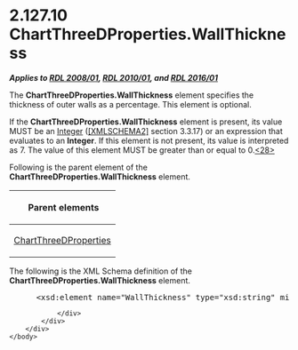 <html dir="LTR" xmlns:mshelp="http://msdn.microsoft.com/mshelp" xmlns:ddue="http://ddue.schemas.microsoft.com/authoring/2003/5" xmlns:xlink="http://www.w3.org/1999/xlink" xmlns:tool="http://www.microsoft.com/tooltip">
    <head>
        <meta http-equiv="Content-Type" content="text/html; CHARSET=utf-8"></meta>
        <meta name="save" content="history"></meta>
        <title>2.127.10 ChartThreeDProperties.WallThickness</title>
        <xml>
            <mshelp:toctitle title="2.127.10 ChartThreeDProperties.WallThickness"></mshelp:toctitle>
            <mshelp:rltitle title="[MS-RDL]: ChartThreeDProperties.WallThickness"></mshelp:rltitle>
            <mshelp:keyword index="A" term="558a26c9-07f6-4e1e-9775-53af5a8bcbd6"></mshelp:keyword>
            <mshelp:attr name="DCSext.ContentType" value="open specification"></mshelp:attr>
            <mshelp:attr name="AssetID" value="558a26c9-07f6-4e1e-9775-53af5a8bcbd6"></mshelp:attr>
            <mshelp:attr name="TopicType" value="kbRef"></mshelp:attr>
            <mshelp:attr name="DCSext.Title" value="[MS-RDL]: ChartThreeDProperties.WallThickness" />
        </xml>
    </head>
    <body>
        <div id="header">
            <h1 class="heading">2.127.10 ChartThreeDProperties.WallThickness</h1>
        </div>
        <div id="mainSection">
            <div id="mainBody">
                <div id="allHistory" class="saveHistory"></div>
                <div id="sectionSection0" class="section" name="collapseableSection">
                    

<p><b><i>Applies to </i></b><a href="1e855f94-4617-47e4-b89e-0856c6cb420f.md"><b><i>RDL 2008/01</i></b></a><b><i>,
</i></b><a href="3428e690-a348-4ec7-8a6a-8efb42d2cdee.md"><b><i>RDL 2010/01</i></b></a><b><i>,
and </i></b><a href="52ce3983-2bfc-4e72-9359-42aaf5fe4509.md"><b><i>RDL 2016/01</i></b></a></p>

<p>The <b>ChartThreeDProperties.WallThickness</b> element
specifies the thickness of outer walls as a percentage. This element is
optional. </p>

<p>If the <b>ChartThreeDProperties.WallThickness</b> element is
present, its value MUST be an <a href="176fbb59-c3e2-430c-b1bb-37fd15df813e.md">Integer</a> (<a href="https://go.microsoft.com/fwlink/?LinkId=90610">[XMLSCHEMA2]</a> section
3.3.17) or an expression that evaluates to an <b>Integer</b>. If this element
is not present, its value is interpreted as 7. The value of this element
MUST be greater than or equal to 0.<a id="Appendix_A_Target_28"></a><a href="1fe5fd87-2de5-4b2c-b762-5a4fd1373621.md#Appendix_A_28" aria-label="Product behavior note 28">&lt;28&gt;</a></p>

<p>Following is the parent element of the <b>ChartThreeDProperties.WallThickness</b>
element.</p>

<table>
 <thead>
  <tr>
   <th>
   <p> Parent elements </p>
   </th>
  </tr>
 </thead>
 <tr>
  <td>
  <p><a href="ef640735-6608-4235-a283-e71f54eb352a.md">ChartThreeDProperties</a></p>
  </td>
 </tr>
</table>

<p>The following is the XML Schema definition of the <b>ChartThreeDProperties.WallThickness</b>
element.</p>

<dl>
<dd>
<div><pre> &lt;xsd:element name=&quot;WallThickness&quot; type=&quot;xsd:string&quot; minOccurs=&quot;0&quot; /&gt;
</pre></div>
</dd></dl>


                </div>
            </div>
        </div>
    </body>
</html>